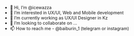 - 👋 Hi, I’m @icewazza
- 👀 I’m interested in UX/UI, Web and Mobile development
- 🌱 I’m currently working as UX/UI Designer in Kz
- 💞️ I’m looking to collaborate on ...
- 📫 How to reach me - @baiburin_1 (telegram or instagram) 

<!---
icewazza/icewazza is a ✨ special ✨ repository because its `README.md` (this file) appears on your GitHub profile.
You can click the Preview link to take a look at your changes.
--->
